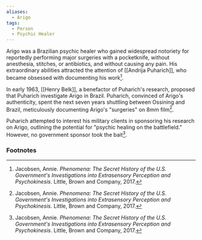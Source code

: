 ```yaml
---
aliases:
  - Arigo
tags:
  - Person
  - Psychic Healer
---
```

Arigo was a Brazilian psychic healer who gained widespread notoriety for reportedly performing major surgeries with a pocketknife, without anesthesia, stitches, or antibiotics, and without causing any pain. His extraordinary abilities attracted the attention of [[Andrija Puharich]], who became obsessed with documenting his work[^1].

In early 1963, [[Henry Belk]], a benefactor of Puharich's research, proposed that Puharich investigate Arigo in Brazil. Puharich, convinced of Arigo's authenticity, spent the next seven years shuttling between Ossining and Brazil, meticulously documenting Arigo's "surgeries" on 8mm film[^1].

Puharich attempted to interest his military clients in sponsoring his research on Arigo, outlining the potential for "psychic healing on the battlefield." However, no government sponsor took the bait[^1].

### Footnotes
[^1]: Jacobsen, Annie. *Phenomena: The Secret History of the U.S. Government's Investigations into Extrasensory Perception and Psychokinesis*. Little, Brown and Company, 2017.
